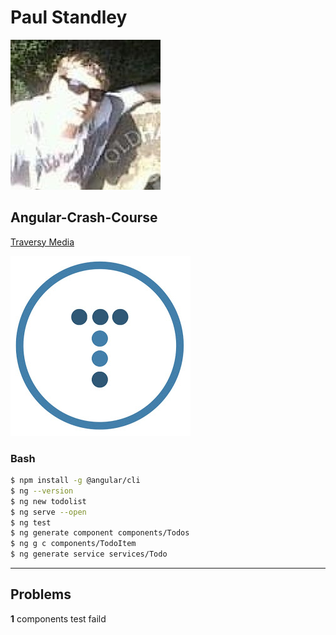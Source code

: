 # Paul Standley

![Paul Standley](img/profile.png)

## Angular-Crash-Course

[Traversy Media](https://www.youtube.com/watch?v=Fdf5aTYRW0E)

![Traversy Media](img/bradslogo.jpg)

### Bash

```BASH
$ npm install -g @angular/cli
$ ng --version
$ ng new todolist
$ ng serve --open
$ ng test
$ ng generate component components/Todos
$ ng g c components/TodoItem
$ ng generate service services/Todo
```

___

## Problems

__1__ components test faild

